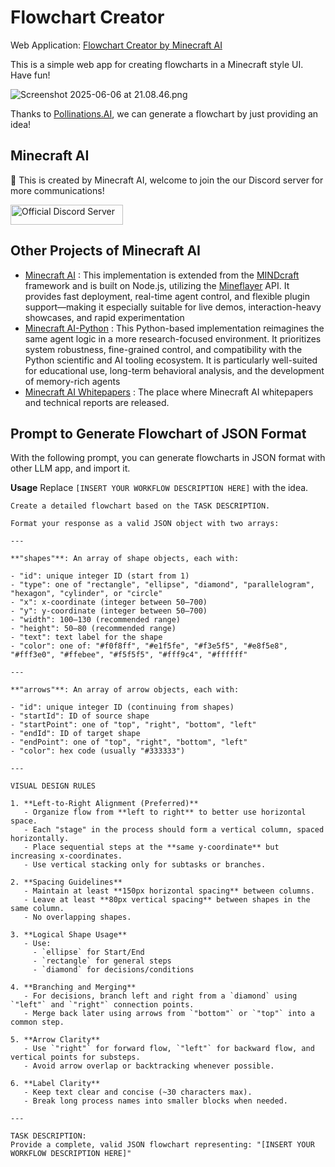 # Flowchart Creator

Web Application: [Flowchart Creator by Minecraft AI](https://flowchart-creator.vercel.app/)

This is a simple web app for creating flowcharts in a Minecraft style UI. Have fun! 

![Screenshot 2025-06-06 at 21.08.46.png](https://s2.loli.net/2025/06/06/NGbkHC6Q1BIJspL.png)

Thanks to [Pollinations.AI](https://pollinations.ai/), we can generate a flowchart by just providing an idea!

## Minecraft AI
🦾 This is created by Minecraft AI, welcome to join the our Discord server for more communications! 

<a href="https://discord.gg/RKjspnTBmb" target="_blank"><img src="https://s2.loli.net/2025/04/18/CEjdFuZYA4pKsQD.png" alt="Official Discord Server" width="180" height="32"></a>

## Other Projects of Minecraft AI

- [Minecraft AI](https://github.com/aeromechanic000/minecraft-ai) : This implementation is extended from the [MINDcraft](https://github.com/kolbytn/mindcraft) framework and is built on Node.js, utilizing the [Mineflayer](https://github.com/PrismarineJS/mineflayer) API. It provides fast deployment, real-time agent control, and flexible plugin support—making it especially suitable for live demos, interaction-heavy showcases, and rapid experimentation
- [Minecraft AI-Python](https://github.com/aeromechanic000/minecraft-ai-python) : This Python-based implementation reimagines the same agent logic in a more research-focused environment. It prioritizes system robustness, fine-grained control, and compatibility with
the Python scientific and AI tooling ecosystem. It is particularly well-suited for educational use, long-term
behavioral analysis, and the development of memory-rich agents
- [Minecraft AI Whitepapers](https://github.com/aeromechanic000/minecraft-ai-whitepaper) : The place where Minecraft AI whitepapers and technical reports are released.

## Prompt to Generate Flowchart of JSON Format

With the following prompt, you can generate flowcharts in JSON format with other LLM app, and import it. 

**Usage**
Replace `[INSERT YOUR WORKFLOW DESCRIPTION HERE]` with the idea.

```
Create a detailed flowchart based on the TASK DESCRIPTION.

Format your response as a valid JSON object with two arrays:

---

**"shapes"**: An array of shape objects, each with:

- "id": unique integer ID (start from 1)
- "type": one of "rectangle", "ellipse", "diamond", "parallelogram", "hexagon", "cylinder", or "circle"
- "x": x-coordinate (integer between 50–700)
- "y": y-coordinate (integer between 50–700)
- "width": 100–130 (recommended range)
- "height": 50–80 (recommended range)
- "text": text label for the shape
- "color": one of: "#f0f8ff", "#e1f5fe", "#f3e5f5", "#e8f5e8", "#fff3e0", "#ffebee", "#f5f5f5", "#fff9c4", "#ffffff"

---

**"arrows"**: An array of arrow objects, each with:

- "id": unique integer ID (continuing from shapes)
- "startId": ID of source shape
- "startPoint": one of "top", "right", "bottom", "left"
- "endId": ID of target shape
- "endPoint": one of "top", "right", "bottom", "left"
- "color": hex code (usually "#333333")

---

VISUAL DESIGN RULES

1. **Left-to-Right Alignment (Preferred)**
   - Organize flow from **left to right** to better use horizontal space.
   - Each "stage" in the process should form a vertical column, spaced horizontally.
   - Place sequential steps at the **same y-coordinate** but increasing x-coordinates.
   - Use vertical stacking only for subtasks or branches.

2. **Spacing Guidelines**
   - Maintain at least **150px horizontal spacing** between columns.
   - Leave at least **80px vertical spacing** between shapes in the same column.
   - No overlapping shapes.

3. **Logical Shape Usage**
   - Use:
     - `ellipse` for Start/End
     - `rectangle` for general steps
     - `diamond` for decisions/conditions

4. **Branching and Merging**
   - For decisions, branch left and right from a `diamond` using `"left"` and `"right"` connection points.
   - Merge back later using arrows from `"bottom"` or `"top"` into a common step.

5. **Arrow Clarity**
   - Use `"right"` for forward flow, `"left"` for backward flow, and vertical points for substeps.
   - Avoid arrow overlap or backtracking whenever possible.

6. **Label Clarity**
   - Keep text clear and concise (~30 characters max).
   - Break long process names into smaller blocks when needed.

---

TASK DESCRIPTION:
Provide a complete, valid JSON flowchart representing: "[INSERT YOUR WORKFLOW DESCRIPTION HERE]"

```
